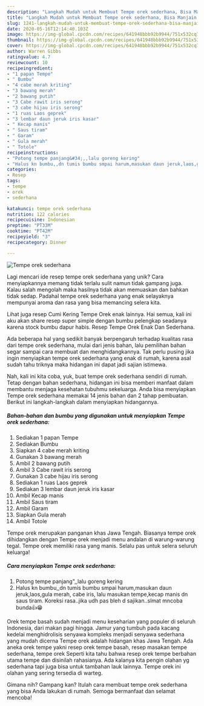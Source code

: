 ```yaml
---
description: "Langkah Mudah untuk Membuat Tempe orek sederhana, Bisa Manjain Lidah"
title: "Langkah Mudah untuk Membuat Tempe orek sederhana, Bisa Manjain Lidah"
slug: 1241-langkah-mudah-untuk-membuat-tempe-orek-sederhana-bisa-manjain-lidah
date: 2020-05-16T12:14:40.103Z
image: https://img-global.cpcdn.com/recipes/641948bbb92b9944/751x532cq70/tempe-orek-sederhana-foto-resep-utama.jpg
thumbnail: https://img-global.cpcdn.com/recipes/641948bbb92b9944/751x532cq70/tempe-orek-sederhana-foto-resep-utama.jpg
cover: https://img-global.cpcdn.com/recipes/641948bbb92b9944/751x532cq70/tempe-orek-sederhana-foto-resep-utama.jpg
author: Warren Gibbs
ratingvalue: 4.7
reviewcount: 10
recipeingredient:
- "1 papan Tempe"
- " Bumbu"
- "4 cabe merah kriting"
- "3 bawang merah"
- "2 bawang putih"
- "3 Cabe rawit iris serong"
- "3 cabe hijau iris serong"
- "1 ruas Laos geprek"
- "3 lembar daun jeruk iris kasar"
- " Kecap manis"
- " Saus tiram"
- " Garam"
- " Gula merah"
- " Totole"
recipeinstructions:
- "Potong tempe panjang&#34;,,lalu goreng kering"
- "Halus kn bumbu,,dn tumis bumbu smpai harum,masukan daun jeruk,laos,gula merah, cabe iris, lalu masukan tempe,kecap manis dn saus tiram. Koreksi rasa..jika udh pas bleh d sajikan..slmat mncoba bunda👍😁"
categories:
- Resep
tags:
- tempe
- orek
- sederhana

katakunci: tempe orek sederhana 
nutrition: 122 calories
recipecuisine: Indonesian
preptime: "PT33M"
cooktime: "PT42M"
recipeyield: "3"
recipecategory: Dinner

---
```



![Tempe orek sederhana](https://img-global.cpcdn.com/recipes/641948bbb92b9944/751x532cq70/tempe-orek-sederhana-foto-resep-utama.jpg)

Lagi mencari ide resep tempe orek sederhana yang unik? Cara menyiapkannya memang tidak terlalu sulit namun tidak gampang juga. Kalau salah mengolah maka hasilnya tidak akan memuaskan dan bahkan tidak sedap. Padahal tempe orek sederhana yang enak selayaknya mempunyai aroma dan rasa yang bisa memancing selera kita.

Lihat juga resep Cumi Kering Tempe Orek enak lainnya. Hai semua, kali ini aku akan share resep super simple dengan bumbu pelengkap seadanya karena stock bumbu dapur habis. Resep Tempe Orek Enak Dan Sederhana.

Ada beberapa hal yang sedikit banyak berpengaruh terhadap kualitas rasa dari tempe orek sederhana, mulai dari jenis bahan, lalu pemilihan bahan segar sampai cara membuat dan menghidangkannya. Tak perlu pusing jika ingin menyiapkan tempe orek sederhana yang enak di rumah, karena asal sudah tahu triknya maka hidangan ini dapat jadi sajian istimewa.


Nah, kali ini kita coba, yuk, buat tempe orek sederhana sendiri di rumah. Tetap dengan bahan sederhana, hidangan ini bisa memberi manfaat dalam membantu menjaga kesehatan tubuhmu sekeluarga. Anda bisa menyiapkan Tempe orek sederhana memakai 14 jenis bahan dan 2 tahap pembuatan. Berikut ini langkah-langkah dalam menyiapkan hidangannya.

<!--inarticleads1-->

##### Bahan-bahan dan bumbu yang digunakan untuk menyiapkan Tempe orek sederhana:

1. Sediakan 1 papan Tempe
1. Sediakan  Bumbu
1. Siapkan 4 cabe merah kriting
1. Gunakan 3 bawang merah
1. Ambil 2 bawang putih
1. Ambil 3 Cabe rawit iris serong
1. Gunakan 3 cabe hijau iris serong
1. Sediakan 1 ruas Laos geprek
1. Sediakan 3 lembar daun jeruk iris kasar
1. Ambil  Kecap manis
1. Ambil  Saus tiram
1. Ambil  Garam
1. Siapkan  Gula merah
1. Ambil  Totole


Tempe orek merupakan panganan khas Jawa Tengah. Biasanya tempe orek dihidangkan dengan Tempe orek menjadi menu andalan di warung-warung tegal. Tempe orek memiliki rasa yang manis. Selalu pas untuk selera seluruh keluarga! 

<!--inarticleads2-->

##### Cara menyiapkan Tempe orek sederhana:

1. Potong tempe panjang&#34;,,lalu goreng kering
1. Halus kn bumbu,,dn tumis bumbu smpai harum,masukan daun jeruk,laos,gula merah, cabe iris, lalu masukan tempe,kecap manis dn saus tiram. Koreksi rasa..jika udh pas bleh d sajikan..slmat mncoba bunda👍😁


Orek tempe basah sudah menjadi menu keseharian yang populer di seluruh Indonesia, dari makan pagi hingga. Jamur yang tumbuh pada kacang kedelai menghidrolisis senyawa kompleks menjadi senyawa sederhana yang mudah dicerna Tempe orek adalah hidangan khas Jawa Tengah. Ada aneka orek tempe yakni resep orek tempe basah, resep masakan tempe sederhana, tempe orek Seperti kita tahu bahwa resep orek tempe berbahan utama tempe dan disinilah rahasianya. Ada kalanya kita pengin olahan yg sederhana tapi juga bisa untuk tambahan lauk lainnya. Tempe orek ini olahan yang sering tersedia di warteg. 

Gimana nih? Gampang kan? Itulah cara membuat tempe orek sederhana yang bisa Anda lakukan di rumah. Semoga bermanfaat dan selamat mencoba!
